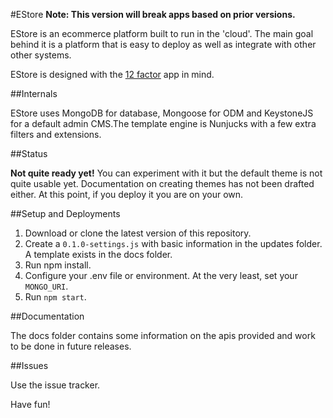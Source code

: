 
#EStore
**Note: This version will break apps based on prior versions.**

EStore is an ecommerce platform built to run in the 'cloud'. The main goal behind it is a platform that is easy to deploy as well as integrate with other other systems.

EStore is designed with the [12 factor](http://12factor.net) app in mind.

##Internals

EStore uses MongoDB for database, Mongoose for ODM and KeystoneJS for a default admin CMS.The template engine is Nunjucks with a few extra filters and extensions.

##Status

**Not quite ready yet!** You can experiment with it but the default theme is not quite usable yet. Documentation on creating themes has not been drafted either. At this point, if you deploy it you are on your own.

##Setup and Deployments

1. Download or clone the latest version of this repository.
2. Create a `0.1.0-settings.js` with basic information in the updates folder. A template exists in the docs folder.
3. Run npm install.
4. Configure your .env file or environment. At the very least, set your `MONGO_URI`.
5. Run `npm start`.

##Documentation

The docs folder contains some information on the apis provided and work to be done in future releases.

##Issues

Use the issue tracker.

Have fun!
